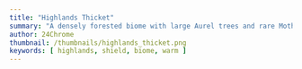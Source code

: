 ```yaml
---
title: "Highlands Thicket"
summary: "A densely forested biome with large Aurel trees and rare Mother Aurel trees"
author: 24Chrome
thumbnail: /thumbnails/highlands_thicket.png
keywords: [ highlands, shield, biome, warm ]
---
```



